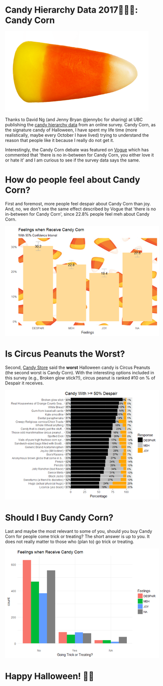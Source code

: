 # Candy Hierarchy Data 2017:candy::lollipop::chocolate_bar:: Candy Corn
![](candycorn.png)

Thanks to David Ng (and Jenny Bryan @jennybc for sharing) at UBC publishing the [candy hierarchy data](http://www.scq.ubc.ca/so-much-candy-data-seriously/) from an online survey. Candy Corn, as the signature candy of Halloween, I have spent my life time (more realistically, maybe every October I have lived) trying to understand the reason that people like it because I really do not get it.

Interestingly, the Candy Corn debate was featured on [Vogue](https://www.vogue.com/article/candy-corn-love-hate) which has commented that 'there is no in-between for Candy Corn, you either love it or hate it' and I am curious to see if the survey data says the same.

# How do people feel about Candy Corn?
First and foremost, more people feel despair about Candy Corn than joy. 
And, no, we don't see the same effect described by Vogue that 'there is no in-between for Candy Corn', since 22.8% people feel meh about Candy Corn.

![](candy_analysis_files/figure-markdown_github/candy%20corn%20percent-1.png)

# Is Circus Peanuts the Worst?
Second, [Candy Store](https://www.candystore.com/blog/holidays/halloween/definitive-ranking-best-worst-halloween-candies/) said the **worst** Halloween candy is Circus Peanuts (the second worst is Candy Corn). With the interesting options included in this survey (e.g., Broken glow stick?!), circus peanut is ranked #10 on % of Despair it receives.

![](candy_analysis_files/figure-markdown_github/highest%20despair-1.png)

# Should I Buy Candy Corn?
Last and maybe the most relevant to some of you, should you buy Candy Corn for people come trick or treating?
The short answer is up to you. It does not really matter to those who (plan to) go trick or treating.

![](candy_analysis_files/figure-markdown_github/unnamed-chunk-3-1.png)

# Happy Halloween! :jack_o_lantern::ghost: